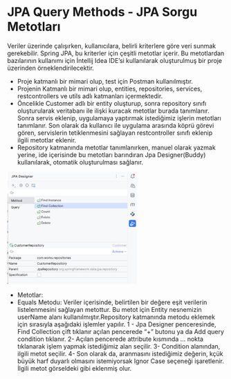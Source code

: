 # JPA Query Methods - JPA Sorgu Metotları
Veriler üzerinde çalışırken, kullanıcılara, belirli kriterlere göre veri sunmak gerekebilir. Spring JPA, bu kriterler için çeşitli metotlar içerir. Bu metotlardan bazılarının kullanımı için İntellij Idea IDE’si kullanılarak oluşturulmuş bir proje üzerinden örneklendirilecektir.
- Proje katmanlı bir mimari olup, test için Postman kullanılmıştır.
- Projenin Katmanlı bir mimari olup, entities, repositories, services, restcontrollers ve utils adlı katmanları içermektedir.
- Öncelikle Customer adlı bir entity oluşturup, sonra repository sınıfı oluşturularak veritabanı ile ilişki kuracak metotlar burada tanımlanır. Sonra servis eklenip, uygulamaya yaptırmak istediğimiz işlerin metotları tanımlanır. Son olarak da kullanıcı ile uygulama arasında köprü görevi gören, servislerin tetiklenmesini sağlayan restcontroller sınıfı eklenip ilgili metotlar eklenir.
- Repository katmanında metotlar tanımlanırken, manuel olarak yazmak yerine, ide içerisinde bu metotları barındıran Jpa Designer(Buddy) kullanılarak, otomatik oluşturulması sağlanır.

<img src="query method images/001_jpa designer.PNG" width=300 />

* Metotlar:
* Equals Metodu: Veriler içerisinde, belirtilen bir değere eşit verilerin listelenmesini sağlayan metottur. Bu metot için Entity nesnemizin userName alanı kullanılmıştır.Repository katmanında metodu eklemek için sırasıyla aşağıdaki işlemler yapılır.
1 - Jpa Designer penceresinde, Find Collection çift tıklanır açılan pencerede “+” butonu ya da Add query condition tıklanır.
2- Açılan pencerede attribute kısmında … nokta tıklanarak işlem yapmak istediğimiz alan seçilir.
3- Condition alanından, ilgili metot seçilir.
4- Son olarak da, aranmasını istediğimiz değerin, kçük büyük harf duyarlı olmasını istemiyorsak Ignor Case seçeneği işaretlenir. İlgili metot görseldeki gibi eklenmiş olur.
